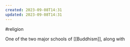 ```yaml
---
created: 2023-09-08T14:31
updated: 2023-09-08T14:31
---
```

#religion 

One of the two major schools of [[Buddhism]], along with